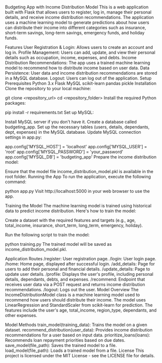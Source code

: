 Budgeting App with Income Distribution Model
This is a web application built with Flask that allows users to register, log in, manage their personal details, and receive income distribution recommendations. The application uses a machine learning model to generate predictions about how users can distribute their income into different categories such as insurance, short-term savings, long-term savings, emergency funds, and holiday funds.

Features
User Registration & Login: Allows users to create an account and log in.
Profile Management: Users can add, update, and view their personal details such as occupation, income, expenses, and debts.
Income Distribution Recommendations: The app uses a trained machine learning model to recommend how to distribute income based on user data.
Data Persistence: User data and income distribution recommendations are stored in a MySQL database.
Logout: Users can log out of the application.
Setup
Prerequisites
Python 3.x
Flask
MySQL
scikit-learn
pandas
pickle
Installation
Clone the repository to your local machine:

git clone <repository_url>
cd <repository_folder>
Install the required Python packages:

pip install -r requirements.txt
Set up MySQL:

Install MySQL server if you don't have it.
Create a database called budgeting_app.
Set up the necessary tables (users, details, dependants, dept, expenses) in the MySQL database.
Update MySQL connection settings in app.py:

app.config['MYSQL_HOST'] = 'localhost'
app.config['MYSQL_USER'] = 'root'
app.config['MYSQL_PASSWORD'] = 'your_password'
app.config['MYSQL_DB'] = 'budgeting_app'
Prepare the income distribution model:

Ensure that the model file income_distribution_model.pkl is available in the root folder.
Running the App
To run the application, execute the following command:

python app.py
Visit http://localhost:5000 in your web browser to use the app.

Training the Model
The machine learning model is trained using historical data to predict income distribution. Here's how to train the model:

Create a dataset with the required features and targets (e.g., age, total_income, insurance, short_term, long_term, emergency, holiday).

Run the following script to train the model:

python training.py
The trained model will be saved as income_distribution_model.pkl.

Application Routes
/register: User registration page.
/login: User login page.
/home: Home page, displayed after successful login.
/add_details: Page for users to add their personal and financial details.
/update_details: Page to update user details.
/profile: Displays the user's profile, including personal details, dependants, debts, and expenses.
/recommend: Endpoint that receives user data via a POST request and returns income distribution recommendations.
/logout: Logs out the user.
Model Overview
The IncomeDistributionModel class is a machine learning model used to recommend how users should distribute their income. The model uses LinearRegression and StandardScaler from scikit-learn for prediction. The features include the user's age, total_income, region_type, dependants, and other expenses.

Model Methods
train_model(training_data): Trains the model on a given dataset.
recommend_distribution(user_data): Provides income distribution recommendations for a user based on input data.
prioritize_loans(loans): Recommends loan repayment priorities based on due dates.
save_model(file_path): Saves the trained model to a file.
load_model(file_path): Loads a trained model from a file.
License
This project is licensed under the MIT License - see the LICENSE file for details.
